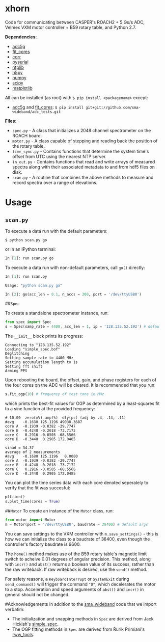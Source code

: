 # xhorn
Code for communicating between CASPER's ROACH2 + 5 Gs/s ADC, Velmex VXM motor controller + B59 rotary table, and Python 2.7.

**Dependencies:**
 * [adc5g]
 * [fit_cores]
 * [corr]
 * [pyserial]
 * [ntplib]
 * [h5py]
 * [numpy]
 * [scipy]
 * [matplotlib]

All can be installed (as root) with `$ pip install <packagename>` except:
 * [adc5g] and [fit_cores]: `$ pip install git+git://github.com/sma-wideband/adc_tests.git`

**Files:**
 * `spec.py` - A class that initializes a 2048 channel spectrometer on the ROACH board.
 * `motor.py` - A class capable of stepping and reading back the position of the rotary table.
 * `time_sync.py` - Contains functions that determine the system time's offset from UTC using the nearest NTP server.
 * `in_out.py` - Contains functions that read and write arrays of measured spectra along with their associated metadata to and from hdf5 files on disk.
 * `scan.py` - A routine that combines the above methods to measure and record spectra over a range of elevations. 

# Usage

## `scan.py`
To execute a data run with the default parameters:
```
$ python scan.py go
```
or in an IPython terminal:
```python
In [1]: run scan.py go
```
To execute a data run with non-default parameters, call ```go()``` directly:
```python
In [1]: run scan.py

Usage: "python scan.py go"

In [2]: go(acc_len = 0.1, n_accs = 200, port = '/dev/ttyUSB0')
```

##`Spec`

To create a standalone spectrometer instance, run:

```python
from spec import Spec
s = Spec(samp_rate = 4400, acc_len = 1, ip = '128.135.52.192') # default args
```

The `__init__` block prints its progress:

```
Connecting to "128.135.52.192"
Loading "simple_spec.bof"
Deglitching
Setting sample rate to 4400 MHz
Setting accumulation length to 1s
Setting fft shift
Arming PPS
```

Upon rebooting the board, the offset, gain, and phase registers for each of the four cores on the ADC will be cleared. It is recommended that you run:

```python
s.fit_ogp(10) # frequency of test tone in MHz
```

which prints the best-fit values for OGP as determined by a least-squares fit to a sine function at the provided frequency:

```
# 10.00  zero(mV) amp(%)  dly(ps) (adj by .4, .14, .11)
#avg    -0.1680 125.1196 49038.3687
core A  -0.1939 -0.0382 -29.7747
core B  -0.4248 -0.2018 -73.7172
core C   0.2916 -0.0505 -68.5566
core D  -0.3448  0.2905 172.0485

sinad = 34.37
average of 2 measurements
#avg    -0.1680 125.1196   0.0000
core A  -0.1939 -0.0382 -29.7747
core B  -0.4248 -0.2018 -73.7172
core C   0.2916 -0.0505 -68.5566
core D  -0.3448  0.2905 172.0485
```

You can plot the time series data with each core denoted seperately to verify that the fit was succesful:

```python
plt.ion()
s.plot_time(cores = True)
```

##`Motor`
To create an instance of the `Motor` class, run:
```python
from motor import Motor
m = Motor(port = '/dev/ttyUSB0', baudrate = 38400) # default args
```

You can save settings to the VXM controller with `m.save_settings()` - this is how we can initialize the class to a baudrate of 38400, even though the controller's factory baudrate is 9600.

The `home()` method makes use of the B59 rotary table's magnetic limit switch to acheive 0.01 degrees of angular precision. This method, along with `incr()` and `abst()` returns a boolean value of its success, rather than the raw writeback. If raw writeback is desired, use the `send()` method.

For safety reasons, a `KeyboardInterrupt` or `SystemExit` during `send_command()` will trigger the command `"D"`, which decelerates the motor to a stop.
Acceleration and speed arguments of `abst()` and `incr()` in general should not be changed. 

#Acknowledgements
In addition to the [sma_wideband] code that we import verbatim:
 * The initialization and snapping methods in `Spec` are derived from Jack Hickish's [simple_spec].
 * The OGP fitting methods in ```Spec``` are derived from Rurik Primiani's [rww_tools].


[adc5g]: <https://github.com/sma-wideband/adc_tests/tree/master/adc5g>
[corr]: <https://github.com/ska-sa/corr>
[pyserial]: <https://github.com/pyserial/pyserial>
[ntplib]: <https://github.com/Tipoca/ntplib>
[h5py]: <https://github.com/h5py/h5py>
[numpy]: <https://github.com/numpy/numpy>
[scipy]: <https://github.com/scipy/scipy>
[matplotlib]: <https://github.com/matplotlib/matplotlib>
[fit_cores]: <https://github.com/sma-wideband/adc_tests/blob/master/fit_cores.py>
[simple_spec]: <https://github.com/jack-h/ami_correlator_sw/blob/master/ami/scripts/simple_spec/spec_init.py>
[rww_tools]: <https://github.com/sma-wideband/adc_tests/blob/master/rww_tools.py>
[sma_wideband]: <https://github.com/sma-wideband>